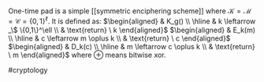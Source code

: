 One-time pad is a simple [[symmetric enciphering scheme]] where $\mathcal K = \mathcal M = \mathcal C = \{0,1\}^\ell$. 
It is defined as:
$\begin{aligned} & K_g() \\ \hline & k \leftarrow _\$ \{0,1\}^\ell \\ & \text{return} \ k \end{aligned}$ $\begin{aligned} & E_k(m) \\ \hline & c \leftarrow m \oplus k \\ & \text{return} \ c \end{aligned}$ $\begin{aligned} & D_k(c) \\ \hline & m \leftarrow c \oplus k \\ & \text{return} \ m \end{aligned}$
where $\oplus$ means bitwise xor.

#cryptology